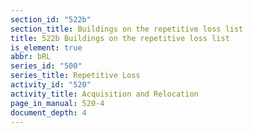 ```yaml
---
section_id: "522b"
section_title: Buildings on the repetitive loss list
title: 522b Buildings on the repetitive loss list
is_element: true
abbr: bRL
series_id: "500"
series_title: Repetitive Loss
activity_id: "520"
activity_title: Acquisition and Relocation
page_in_manual: 520-4
document_depth: 4
---
```

